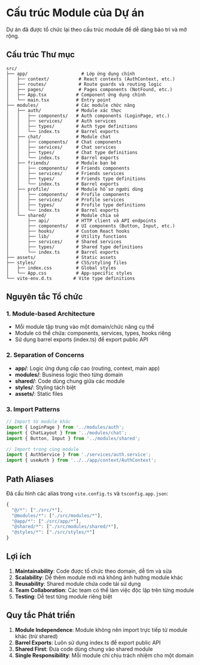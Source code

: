 # Cấu trúc Module của Dự án

Dự án đã được tổ chức lại theo cấu trúc module để dễ dàng bảo trì và mở rộng.

## Cấu trúc Thư mục

```
src/
├── app/                    # Lớp ứng dụng chính
│   ├── context/           # React contexts (AuthContext, etc.)
│   ├── routes/            # Route guards và routing logic
│   ├── pages/             # Pages components (NotFound, etc.)
│   ├── App.tsx           # Component ứng dụng chính
│   └── main.tsx          # Entry point
├── modules/              # Các module chức năng
│   ├── auth/             # Module xác thực
│   │   ├── components/   # Auth components (LoginPage, etc.)
│   │   ├── services/     # Auth services
│   │   ├── types/        # Auth type definitions
│   │   └── index.ts      # Barrel exports
│   ├── chat/             # Module chat
│   │   ├── components/   # Chat components
│   │   ├── services/     # Chat services
│   │   ├── types/        # Chat type definitions
│   │   └── index.ts      # Barrel exports
│   ├── friends/          # Module bạn bè
│   │   ├── components/   # Friends components
│   │   ├── services/     # Friends services
│   │   ├── types/        # Friends type definitions
│   │   └── index.ts      # Barrel exports
│   ├── profile/          # Module hồ sơ người dùng
│   │   ├── components/   # Profile components
│   │   ├── services/     # Profile services
│   │   ├── types/        # Profile type definitions
│   │   └── index.ts      # Barrel exports
│   └── shared/           # Module chia sẻ
│       ├── api/          # HTTP client và API endpoints
│       ├── components/   # UI components (Button, Input, etc.)
│       ├── hooks/        # Custom React hooks
│       ├── lib/          # Utility functions
│       ├── services/     # Shared services
│       ├── types/        # Shared type definitions
│       └── index.ts      # Barrel exports
├── assets/               # Static assets
├── styles/               # CSS/styling files
│   ├── index.css         # Global styles
│   └── App.css           # App-specific styles
└── vite-env.d.ts        # Vite type definitions

```

## Nguyên tắc Tổ chức

### 1. Module-based Architecture
- Mỗi module tập trung vào một domain/chức năng cụ thể
- Module có thể chứa: components, services, types, hooks riêng
- Sử dụng barrel exports (index.ts) để export public API

### 2. Separation of Concerns
- **app/**: Logic ứng dụng cấp cao (routing, context, main app)
- **modules/**: Business logic theo từng domain
- **shared/**: Code dùng chung giữa các module
- **styles/**: Styling tách biệt
- **assets/**: Static files

### 3. Import Patterns
```typescript
// Import từ module khác
import { LoginPage } from '../modules/auth';
import { ChatLayout } from '../modules/chat';
import { Button, Input } from '../modules/shared';

// Import trong cùng module
import { AuthService } from './services/auth.service';
import { useAuth } from '../../app/context/AuthContext';
```

## Path Aliases

Đã cấu hình các alias trong `vite.config.ts` và `tsconfig.app.json`:

```typescript
{
  "@/*": ["./src/*"],
  "@modules/*": ["./src/modules/*"],
  "@app/*": ["./src/app/*"],
  "@shared/*": ["./src/modules/shared/*"],
  "@styles/*": ["./src/styles/*"]
}
```

## Lợi ích

1. **Maintainability**: Code được tổ chức theo domain, dễ tìm và sửa
2. **Scalability**: Dễ thêm module mới mà không ảnh hưởng module khác
3. **Reusability**: Shared module chứa code tái sử dụng
4. **Team Collaboration**: Các team có thể làm việc độc lập trên từng module
5. **Testing**: Dễ test từng module riêng biệt

## Quy tắc Phát triển

1. **Module Independence**: Module không nên import trực tiếp từ module khác (trừ shared)
2. **Barrel Exports**: Luôn sử dụng index.ts để export public API
3. **Shared First**: Đưa code dùng chung vào shared module
4. **Single Responsibility**: Mỗi module chỉ chịu trách nhiệm cho một domain